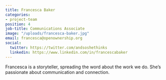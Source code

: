 ```yaml
---
title: Francesca Baker
categories:
- project-team
position: 4
job-title: Communications Associate
image: "/uploads/francesca-baker.jpg"
email: francesca@openownership.org
social:
  twitter: https://twitter.com/andsoshethinks
  linkedin: https://www.linkedin.com/in/francescabaker
---
```


Francesca is a storyteller, spreading the word about the work we do. She’s passionate about communication and connection.